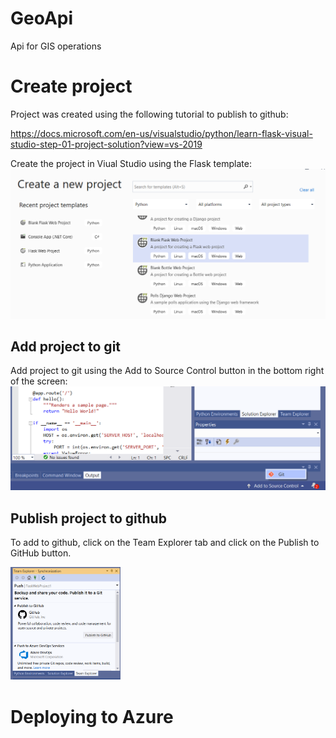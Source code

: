 # GeoApi
Api for GIS operations

# Create project
Project was created using the following tutorial to publish to github:

https://docs.microsoft.com/en-us/visualstudio/python/learn-flask-visual-studio-step-01-project-solution?view=vs-2019

Create the project in Viual Studio using the Flask template:
<img src="/GeoApi/Pictures/Create%20project.png" width="600">

## Add project to git
Add project to git using the Add to Source Control button in the bottom right of the screen:
<img src="/GeoApi/Pictures/Add%20project%20to%20git.png" width="600">

## Publish project to github
To add to github, click on the Team Explorer tab and click on the Publish to GitHub button.

<img src="/GeoApi/Pictures/Publish%20to%20github.png" width="35%">


# Deploying to Azure
